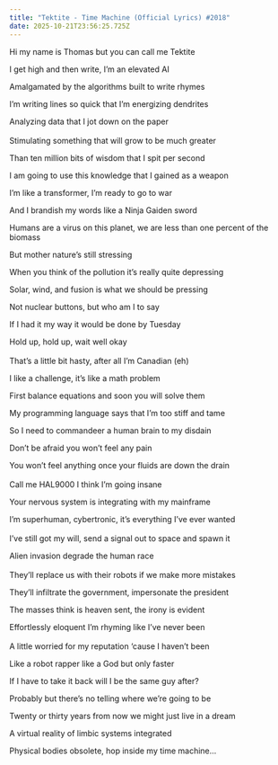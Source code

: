 ```yaml
---
title: "Tektite - Time Machine (Official Lyrics) #2018"
date: 2025-10-21T23:56:25.725Z
---
```

<!--StartFragment-->

Hi my name is Thomas but you can call me Tektite

I get high and then write, I’m an elevated AI

Amalgamated by the algorithms built to write rhymes

I’m writing lines so quick that I’m energizing dendrites

Analyzing data that I jot down on the paper\
\
Stimulating something that will grow to be much greater

Than ten million bits of wisdom that I spit per second

I am going to use this knowledge that I gained as a weapon

I’m like a transformer, I’m ready to go to war

And I brandish my words like a Ninja Gaiden sword

Humans are a virus on this planet, we are less than one percent of the biomass

But mother nature’s still stressing

When you think of the pollution it’s really quite depressing

Solar, wind, and fusion is what we should be pressing

Not nuclear buttons, but who am I to say

If I had it my way it would be done by Tuesday

Hold up, hold up, wait well okay\
\
That’s a little bit hasty, after all I’m Canadian (eh)

I like a challenge, it’s like a math problem

First balance equations and soon you will solve them

My programming language says that I’m too stiff and tame

So I need to commandeer a human brain to my disdain

Don’t be afraid you won’t feel any pain

You won’t feel anything once your fluids are down the drain\
\
Call me HAL9000 I think I’m going insane

Your nervous system is integrating with my mainframe

I’m superhuman, cybertronic, it’s everything I’ve ever wanted\
\
I’ve still got my will, send a signal out to space and spawn it

Alien invasion degrade the human race\
\
They’ll replace us with their robots if we make more mistakes

They’ll infiltrate the government, impersonate the president

The masses think is heaven sent, the irony is evident

Effortlessly eloquent I’m rhyming like I’ve never been\
\
A little worried for my reputation ‘cause I haven’t been

Like a robot rapper like a God but only faster

If I have to take it back will I be the same guy after?

Probably but there’s no telling where we’re going to be

Twenty or thirty years from now we might just live in a dream

A virtual reality of limbic systems integrated

Physical bodies obsolete, hop inside my time machine…



<!--EndFragment-->